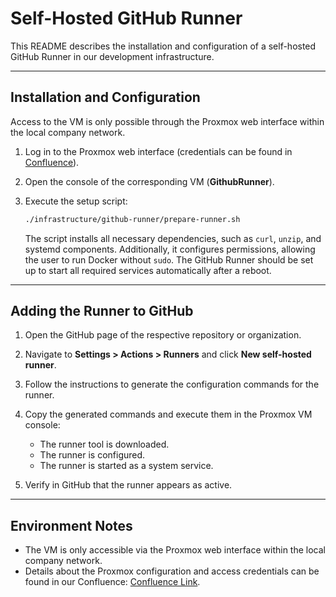 # Self-Hosted GitHub Runner  

This README describes the installation and configuration of a self-hosted GitHub Runner in our development infrastructure.  

---

## Installation and Configuration  

Access to the VM is only possible through the Proxmox web interface within the local company network.  

1. Log in to the Proxmox web interface (credentials can be found in [Confluence](https://qytera.atlassian.net/wiki/x/AYC4xQ)).  

2. Open the console of the corresponding VM (**GithubRunner**).  

3. Execute the setup script:  
   ```bash
   ./infrastructure/github-runner/prepare-runner.sh
   ```  

   The script installs all necessary dependencies, such as `curl`, `unzip`, and systemd components. Additionally, it configures permissions, allowing the user to run Docker without `sudo`. The GitHub Runner should be set up to start all required services automatically after a reboot.  

---

## Adding the Runner to GitHub  

1. Open the GitHub page of the respective repository or organization.  

2. Navigate to **Settings > Actions > Runners** and click **New self-hosted runner**.  

3. Follow the instructions to generate the configuration commands for the runner.  

4. Copy the generated commands and execute them in the Proxmox VM console:  
   - The runner tool is downloaded.  
   - The runner is configured.  
   - The runner is started as a system service.  

5. Verify in GitHub that the runner appears as active.  

---

## Environment Notes  

- The VM is only accessible via the Proxmox web interface within the local company network.  
- Details about the Proxmox configuration and access credentials can be found in our Confluence: [Confluence Link](https://qytera.atlassian.net/wiki/x/AYC4xQ).  
